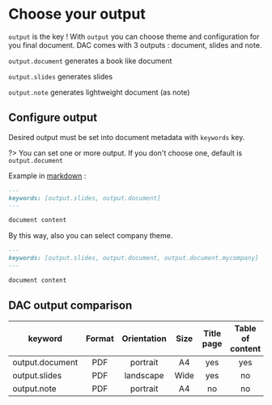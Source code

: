  # Choose your output

`output` is the key ! With `output` you can choose theme and configuration for you final document. DAC comes with 3 outputs : document, slides and note.

`output.document` generates a book like document

`output.slides` generates slides

`output.note` generates lightweight document (as note)

## Configure output

Desired output must be set into document metadata with `keywords` key. 

?> You can set one or more output. If you don't choose one, default is `output.document`

Example in [markdown](md_meta.md) :

````markdown
---
keywords: [output.slides, output.document]
---

document content
````

By this way, also you can select company theme.

````markdown
---
keywords: [output.slides, output.document, output.document.mycompany]
---

document content
````

## DAC output comparison

| **keyword**     | **Format** | **Orientation** | **Size** | **Title page** | **Table of content** |
| --------------- | :--------: | :-------------: | :------: | :------------: | :------------------: |
| output.document |    PDF     |    portrait     |    A4    |      yes       |         yes          |
| output.slides   |    PDF     |    landscape    |   Wide   |      yes       |          no          |
| output.note     |    PDF     |    portrait     |    A4    |       no       |          no          |



